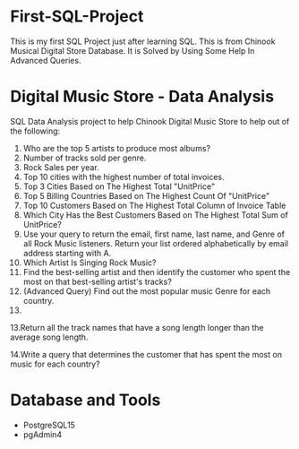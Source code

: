 # First-SQL-Project
This is my first SQL Project just after learning SQL. This is from Chinook Musical Digital Store Database. It is Solved by Using Some Help In Advanced Queries.

# Digital Music Store - Data Analysis
SQL Data Analysis project to help Chinook Digital Music Store to help out of the following:
1. Who are the top 5 artists to produce most albums?
2. Number of tracks sold per genre.
3. Rock Sales per year.
4. Top 10 cities with the highest number of total invoices.
5. Top 3 Cities Based on The Highest Total "UnitPrice"
6. Top 5 Billing Countries Based on The Highest Count Of "UnitPrice"
7. Top 10 Customers Based on The Highest Total Column of Invoice Table
8. Which City Has the Best Customers Based on The Highest Total Sum of UnitPrice?
9. Use your query to return the email, first name, last name, and Genre of all Rock Music listeners. Return your list ordered 
   alphabetically by email address starting with A.
10. Which Artist Is Singing Rock Music?
11. Find the best-selling artist and then identify the customer who spent the most on that best-selling artist's tracks?
12. (Advanced Query) Find out the most popular music Genre for each country.
13. 
13.Return all the track names that have a song length longer than the average song length.

14.Write a query that determines the customer that has spent the most on music for each country?

# Database and Tools
- PostgreSQL15
- pgAdmin4
